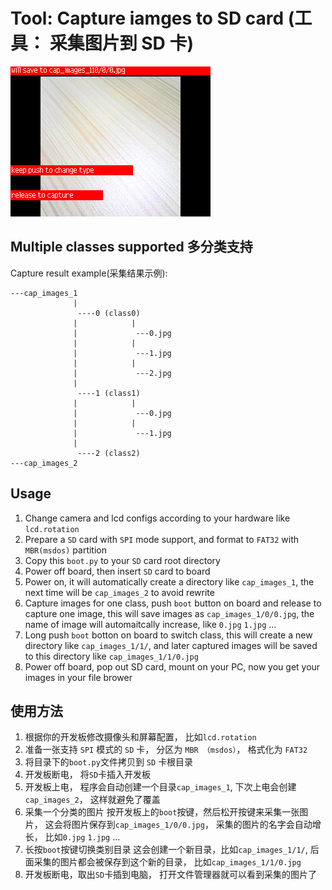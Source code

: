 Tool: Capture iamges to SD card (工具： 采集图片到 SD 卡)
=========


![screenshot](assets/capture.jpg)


Multiple classes supported
多分类支持
---------------

Capture result example(采集结果示例):

```
---cap_images_1
              |
               ----0 (class0)
              |            |
              |             ---0.jpg
              |            |
              |             ---1.jpg
              |            |
              |             ---2.jpg
              |
               ----1 (class1)
              |            |
              |             ---0.jpg
              |            |
              |             ---1.jpg
              |
               ----2 (class2)
---cap_images_2
```



## Usage

1. Change camera and lcd configs according to your hardware like `lcd.rotation`
2. Prepare a `SD` card with `SPI` mode support, and format to `FAT32` with `MBR(msdos)` partition
3. Copy this `boot.py` to your `SD` card root directory
4. Power off board, then insert `SD` card to board
5. Power on, it will automatically create a directory like `cap_images_1`,
    the next time will be `cap_images_2` to avoid rewrite
6. Capture images for one class,
    push `boot` button on board and release to capture one image,
    this will save images as `cap_images_1/0/0.jpg`,
    the name of image will automaitcally increase, like `0.jpg` `1.jpg` ...
7. Long push `boot` botton on board to switch class,
    this will create a new directory like `cap_images_1/1/`,
    and later captured images will be saved to this directory like `cap_images_1/1/0.jpg`
8. Power off board, pop out SD card, mount on your PC, now you get your images in your file brower


## 使用方法

1. 根据你的开发板修改摄像头和屏幕配置， 比如`lcd.rotation`
2. 准备一张支持 `SPI` 模式的 `SD` 卡， 分区为 `MBR （msdos）`， 格式化为 `FAT32`
3. 将目录下的`boot.py`文件拷贝到 `SD` 卡根目录
4. 开发板断电， 将`SD`卡插入开发板
5. 开发板上电， 程序会自动创建一个目录`cap_images_1`, 下次上电会创建`cap_images_2`， 这样就避免了覆盖
6. 采集一个分类的图片
     按开发板上的`boot`按键，然后松开按键来采集一张图片，
     这会将图片保存到`cap_images_1/0/0.jpg`，
     采集的图片的名字会自动增长， 比如`0.jpg` `1.jpg` ...
7. 长按`boot`按键切换类别目录
     这会创建一个新目录，比如`cap_images_1/1/`,
     后面采集的图片都会被保存到这个新的目录， 比如`cap_images_1/1/0.jpg`
8. 开发板断电，取出`SD`卡插到电脑， 打开文件管理器就可以看到采集的图片了





